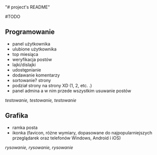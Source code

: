 "# project's README"

#TODO
## Programowanie
* panel użytkownika
* ulubione użytkownika
* top miesiąca
* weryfikacja postów
* lajki/dislajki
* udostępnianie
* dodawanie komentarzy
* sortowanie? strony
* podział strony na strony XD (1, 2, etc. .)
* panel admina a w nim przede wszystkim usuwanie postów

*testowanie, testowanie, testowanie*

## Grafika
* ramka posta
* ikonka (favicon, różne wymiary, dopasowane do najpopularniejszych przeglądarek
  oraz telefonów Windows, Android i iOS)

*rysowanie, rysowanie, rysowanie*

